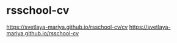 # rsschool-cv
https://svetlaya-mariya.github.io/rsschool-cv/cv
https://svetlaya-mariya.github.io/rsschool-cv
